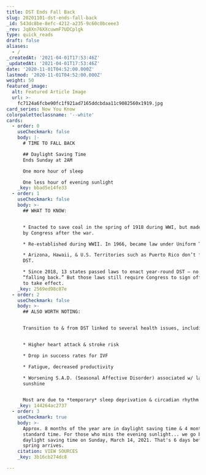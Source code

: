 ```yaml
---
title: DST Ends Fall Back
slug: 20201101-dst-ends-fall-back
_id: 543dc8be-8efc-4212-a235-9c60c0bceee3
_rev: Jq8Xn76XXcuwmF7UDCplgk
type: quick_reads
draft: false
aliases:
  - /
_createdAt: '2021-04-01T17:53:46Z'
_updatedAt: '2021-04-01T17:53:46Z'
date: '2020-11-01T04:52:00.000Z'
lastmod: '2020-11-01T04:52:00.000Z'
weight: 50
featured_image:
  alt: Featured Article Image
  url: >-
    fc7124a6fcbe90fc1f921ad7165ddcbdaa11c9082560x1919.jpg
card_series: Now You Know
colorpaletteclassname: '--white'
cards:
  - order: 0
    useCheckmark: false
    body: |-
      # TIME TO FALL BACK

      ## Daylight Saving Time  
      Ends Sunday at 2AM

      One more hour of sleep

      One less hour of evening sunlight
    _key: bbad5e14fe33
  - order: 1
    useCheckmark: false
    body: >-
      ## WHAT TO KNOW:


      * Enacted to save coal in the spring of 1918 during WWI, but made optional
      by Congress after the war.

      * Re-established during WWII. In 1966, became law under Uniform Time Act.

      * Arizona, Hawaii, & U.S. Territories such as Puerto Rico don’t follow
      DST.

      * Since 2018, 13 states passed laws to enact year-round DST – no more
      “falling back.” But those laws still require Congress to sign off on them
      to take effect.
    _key: 2569ed98c87e
  - order: 2
    useCheckmark: false
    body: >-
      ## ALSO WORTH NOTING:


      Transition to & from DST linked to several health issues, including:


      * Higher heart attack & stroke risk

      * Drop in success rates for IVF

      * Fatigue, decreased productivity

      * Worsening S.A.D. (Seasonal Affective Disorder) associated w/ lack of
      sunshine


      Most are due to *temporary* sleep deprivation & circadian rhythm changes.
    _key: 144264ac2737
  - order: 3
    useCheckmark: true
    body: >-
      Approx. 8 months of the year are in daylight saving time & 4 months are in
      standard time. For those who miss the evening sunlight... we go back to
      daylight saving time on Sunday, March 14, 2021. That's 6 days before
      spring arrives.
    citation: VIEW SOURCES
    _key: 3b16cb274dc8

---
```

 